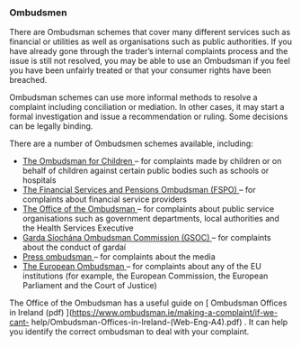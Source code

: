 ###  Ombudsmen

There are Ombudsman schemes that cover many different services such as
financial or utilities as well as organisations such as public authorities. If
you have already gone through the trader’s internal complaints process and the
issue is still not resolved, you may be able to use an Ombudsman if you feel
you have been unfairly treated or that your consumer rights have been
breached.

Ombudsman schemes can use more informal methods to resolve a complaint
including conciliation or mediation. In other cases, it may start a formal
investigation and issue a recommendation or ruling. Some decisions can be
legally binding.

There are a number of Ombudsmen schemes available, including:

  * [ The Ombudsman for Children ](/en/birth-family-relationships/children-s-rights-and-policy/the-ombudsman-for-children/) – for complaints made by children or on behalf of children against certain public bodies such as schools or hospitals 
  * [ The Financial Services and Pensions Ombudsman (FSPO) ](/en/money-and-tax/personal-finance/pensions/making-a-pension-complaint/) – for complaints about financial service providers 
  * [ The Office of the Ombudsman ](/en/government-in-ireland/how-government-works/standards-and-accountability/office-of-the-ombudsman/) – for complaints about public service organisations such as government departments, local authorities and the Health Services Executive 
  * [ Garda Síochána Ombudsman Commission (GSOC) ](/en/justice/law-enforcement/garda-siochana-ombudsman-commission/) – for complaints about the conduct of gardaí 
  * [ Press ombudsman ](https://www.presscouncil.ie/) – for complaints about the media 
  * [ The European Ombudsman ](/en/government-in-ireland/european-government/eu-institutions/european-ombudsman/) – for complaints about any of the EU institutions (for example, the European Commission, the European Parliament and the Court of Justice) 

The Office of the Ombudsman has a useful guide on [ Ombudsman Offices in
Ireland (pdf) ](https://www.ombudsman.ie/making-a-complaint/if-we-cant-
help/Ombudsman-Offices-in-Ireland-\(Web-Eng-A4\).pdf) . It can help you
identify the correct ombudsman to deal with your complaint.
